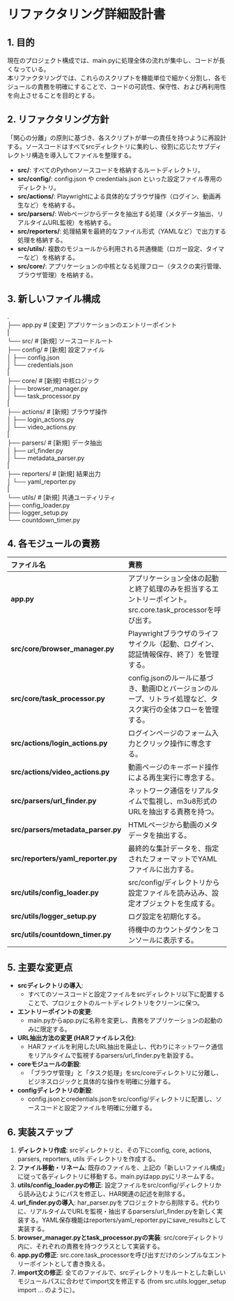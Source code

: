 # **リファクタリング詳細設計書**

## **1\. 目的**

現在のプロジェクト構成では、main.pyに処理全体の流れが集中し、コードが長くなっている。  
本リファクタリングでは、これらのスクリプトを機能単位で細かく分割し、各モジュールの責務を明確にすることで、コードの可読性、保守性、および再利用性を向上させることを目的とする。

## **2\. リファクタリング方針**

「関心の分離」の原則に基づき、各スクリプトが単一の責任を持つように再設計する。ソースコードはすべてsrcディレクトリに集約し、役割に応じたサブディレクトリ構造を導入してファイルを整理する。

* **src/**: すべてのPythonソースコードを格納するルートディレクトリ。  
* **src/config/**: config.json や credentials.json といった設定ファイル専用のディレクトリ。  
* **src/actions/**: Playwrightによる具体的なブラウザ操作（ログイン、動画再生など）を格納する。  
* **src/parsers/**: Webページからデータを抽出する処理（メタデータ抽出、リアルタイムURL監視）を格納する。  
* **src/reporters/**: 処理結果を最終的なファイル形式（YAMLなど）で出力する処理を格納する。  
* **src/utils/**: 複数のモジュールから利用される共通機能（ロガー設定、タイマーなど）を格納する。  
* **src/core/**: アプリケーションの中核となる処理フロー（タスクの実行管理、ブラウザ管理）を格納する。

## **3\. 新しいファイル構成**

.  
├── app.py                      \# \[変更\] アプリケーションのエントリーポイント  
|  
└── src/                        \# \[新規\] ソースコードルート  
    ├── config/                 \# \[新規\] 設定ファイル  
    │   ├── config.json  
    │   └── credentials.json  
    |  
    ├── core/                   \# \[新規\] 中核ロジック  
    │   ├── browser\_manager.py  
    │   └── task\_processor.py  
    |  
    ├── actions/                \# \[新規\] ブラウザ操作  
    │   ├── login\_actions.py  
    │   └── video\_actions.py  
    |  
    ├── parsers/                \# \[新規\] データ抽出  
    │   ├── url\_finder.py  
    │   └── metadata\_parser.py  
    |  
    ├── reporters/              \# \[新規\] 結果出力  
    │   └── yaml\_reporter.py  
    |  
    └── utils/                  \# \[新規\] 共通ユーティリティ  
        ├── config\_loader.py  
        ├── logger\_setup.py  
        └── countdown\_timer.py

## **4\. 各モジュールの責務**

| ファイル名 | 責務 |
| :---- | :---- |
| **app.py** | アプリケーション全体の起動と終了処理のみを担当するエントリーポイント。src.core.task\_processorを呼び出す。 |
| **src/core/browser\_manager.py** | Playwrightブラウザのライフサイクル（起動、ログイン、認証情報保存、終了）を管理する。 |
| **src/core/task\_processor.py** | config.jsonのルールに基づき、動画IDとバージョンのループ、リトライ処理など、タスク実行の全体フローを管理する。 |
| **src/actions/login\_actions.py** | ログインページのフォーム入力とクリック操作に専念する。 |
| **src/actions/video\_actions.py** | 動画ページのキーボード操作による再生実行に専念する。 |
| **src/parsers/url\_finder.py** | ネットワーク通信をリアルタイムで監視し、m3u8形式のURLを抽出する責務を持つ。 |
| **src/parsers/metadata\_parser.py** | HTMLページから動画のメタデータを抽出する。 |
| **src/reporters/yaml\_reporter.py** | 最終的な集計データを、指定されたフォーマットでYAMLファイルに出力する。 |
| **src/utils/config\_loader.py** | src/config/ディレクトリから設定ファイルを読み込み、設定オブジェクトを生成する。 |
| **src/utils/logger\_setup.py** | ログ設定を初期化する。 |
| **src/utils/countdown\_timer.py** | 待機中のカウントダウンをコンソールに表示する。 |

## **5\. 主要な変更点**

* **srcディレクトリの導入**:  
  * すべてのソースコードと設定ファイルをsrcディレクトリ以下に配置することで、プロジェクトのルートディレクトリをクリーンに保つ。  
* **エントリーポイントの変更**:  
  * main.pyからapp.pyに名称を変更し、責務をアプリケーションの起動のみに限定する。  
* **URL抽出方法の変更 (HARファイルレス化)**:  
  * HARファイルを利用したURL抽出を廃止し、代わりにネットワーク通信をリアルタイムで監視するparsers/url\_finder.pyを新設する。  
* **coreモジュールの新設**:  
  * 「ブラウザ管理」と「タスク処理」をsrc/coreディレクトリに分離し、ビジネスロジックと具体的な操作を明確に分離する。  
* **configディレクトリの新設**:  
  * config.jsonとcredentials.jsonをsrc/config/ディレクトリに配置し、ソースコードと設定ファイルを明確に分離する。

## **6\. 実装ステップ**

1. **ディレクトリ作成**: srcディレクトリと、その下にconfig, core, actions, parsers, reporters, utils ディレクトリを作成する。  
2. **ファイル移動・リネーム**: 既存のファイルを、上記の「新しいファイル構成」に従って各ディレクトリに移動する。main.pyはapp.pyにリネームする。  
3. **utils/config\_loader.pyの修正**: 設定ファイルをsrc/config/ディレクトリから読み込むようにパスを修正し、HAR関連の記述を削除する。  
4. **url\_finder.pyの導入**: har\_parser.pyをプロジェクトから削除する。代わりに、リアルタイムでURLを監視・抽出するparsers/url\_finder.pyを新しく実装する。YAML保存機能はreporters/yaml\_reporter.pyにsave\_resultsとして実装する。  
5. **browser\_manager.pyとtask\_processor.pyの実装**: src/coreディレクトリ内に、それぞれの責務を持つクラスとして実装する。  
6. **app.pyの修正**: src.core.task\_processorを呼び出すだけのシンプルなエントリーポイントとして書き換える。  
7. **import文の修正**: 全てのファイルで、srcディレクトリをルートとした新しいモジュールパスに合わせてimport文を修正する (from src.utils.logger\_setup import ... のように）。